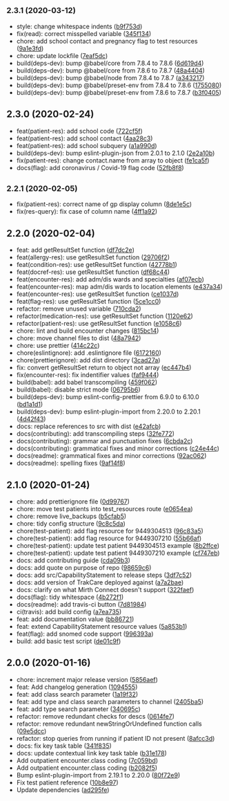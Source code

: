 ## <small>2.3.1 (2020-03-12)</small>

-   style: change whitespace indents ([b9f753d](https://github.com/Fdawgs/ydh-fhir-listeners/commit/b9f753d))
-   fix(read): correct misspelled variable ([345f134](https://github.com/Fdawgs/ydh-fhir-listeners/commit/345f134))
-   chore: add school contact and pregnancy flag to test resources ([9a1e3fd](https://github.com/Fdawgs/ydh-fhir-listeners/commit/9a1e3fd))
-   chore: update lockfile ([7eaf5dc](https://github.com/Fdawgs/ydh-fhir-listeners/commit/7eaf5dc))
-   build(deps-dev): bump @babel/core from 7.8.4 to 7.8.6 ([6d619d4](https://github.com/Fdawgs/ydh-fhir-listeners/commit/6d619d4))
-   build(deps-dev): bump @babel/core from 7.8.6 to 7.8.7 ([48a4404](https://github.com/Fdawgs/ydh-fhir-listeners/commit/48a4404))
-   build(deps-dev): bump @babel/node from 7.8.4 to 7.8.7 ([a343217](https://github.com/Fdawgs/ydh-fhir-listeners/commit/a343217))
-   build(deps-dev): bump @babel/preset-env from 7.8.4 to 7.8.6 ([1755080](https://github.com/Fdawgs/ydh-fhir-listeners/commit/1755080))
-   build(deps-dev): bump @babel/preset-env from 7.8.6 to 7.8.7 ([b3f0405](https://github.com/Fdawgs/ydh-fhir-listeners/commit/b3f0405))

## 2.3.0 (2020-02-24)

-   feat(patient-res): add school code ([722cf5f](https://github.com/Fdawgs/ydh-fhir-listeners/commit/722cf5f))
-   feat(patient-res): add school contact ([4aa28c3](https://github.com/Fdawgs/ydh-fhir-listeners/commit/4aa28c3))
-   feat(patient-res): add school subquery ([a1a990d](https://github.com/Fdawgs/ydh-fhir-listeners/commit/a1a990d))
-   build(deps-dev): bump eslint-plugin-json from 2.0.1 to 2.1.0 ([2e2a10b](https://github.com/Fdawgs/ydh-fhir-listeners/commit/2e2a10b))
-   fix(patient-res): change contact.name from array to object ([fe1ca5f](https://github.com/Fdawgs/ydh-fhir-listeners/commit/fe1ca5f))
-   docs(flag): add coronavirus / Covid-19 flag code ([52fb8f8](https://github.com/Fdawgs/ydh-fhir-listeners/commit/52fb8f8))

## <small>2.2.1 (2020-02-05)</small>

-   fix(patient-res): correct name of gp display column ([8de1e5c](https://github.com/Fdawgs/ydh-fhir-listeners/commit/8de1e5c))
-   fix(res-query): fix case of column name ([4ff1a92](https://github.com/Fdawgs/ydh-fhir-listeners/commit/4ff1a92))

## 2.2.0 (2020-02-04)

-   feat: add getResultSet function ([df7dc2e](https://github.com/Fdawgs/ydh-fhir-listeners/commit/df7dc2e))
-   feat(allergy-res): use getResultSet function ([29706f2](https://github.com/Fdawgs/ydh-fhir-listeners/commit/29706f2))
-   feat(condition-res): use getResultSet function ([42778b1](https://github.com/Fdawgs/ydh-fhir-listeners/commit/42778b1))
-   feat(docref-res): use getResultSet function ([df68c44](https://github.com/Fdawgs/ydh-fhir-listeners/commit/df68c44))
-   feat(encounter-res): add adm/dis wards and specialties ([af07ecb](https://github.com/Fdawgs/ydh-fhir-listeners/commit/af07ecb))
-   feat(encounter-res): map adm/dis wards to location elements ([e437a34](https://github.com/Fdawgs/ydh-fhir-listeners/commit/e437a34))
-   feat(encounter-res): use getResultSet function ([ce1037d](https://github.com/Fdawgs/ydh-fhir-listeners/commit/ce1037d))
-   feat(flag-res): use getResultSet function ([5ce1cc0](https://github.com/Fdawgs/ydh-fhir-listeners/commit/5ce1cc0))
-   refactor: remove unused variable ([710cda2](https://github.com/Fdawgs/ydh-fhir-listeners/commit/710cda2))
-   refactor(medication-res): use getResultSet function ([1120e62](https://github.com/Fdawgs/ydh-fhir-listeners/commit/1120e62))
-   refactor(patient-res): use getResultSet function ([e1058c6](https://github.com/Fdawgs/ydh-fhir-listeners/commit/e1058c6))
-   chore: lint and build encounter changes ([815bc14](https://github.com/Fdawgs/ydh-fhir-listeners/commit/815bc14))
-   chore: move channel files to dist ([48a7942](https://github.com/Fdawgs/ydh-fhir-listeners/commit/48a7942))
-   chore: use prettier ([414c22c](https://github.com/Fdawgs/ydh-fhir-listeners/commit/414c22c))
-   chore(eslintignore): add .eslintignore file ([6172160](https://github.com/Fdawgs/ydh-fhir-listeners/commit/6172160))
-   chore(prettierignore): add dist directory ([3cad27a](https://github.com/Fdawgs/ydh-fhir-listeners/commit/3cad27a))
-   fix: convert getResultSet return to object not array ([ec447b4](https://github.com/Fdawgs/ydh-fhir-listeners/commit/ec447b4))
-   fix(encounter-res): fix indentifier values ([faf9444](https://github.com/Fdawgs/ydh-fhir-listeners/commit/faf9444))
-   build(babel): add babel transcompiling ([459f062](https://github.com/Fdawgs/ydh-fhir-listeners/commit/459f062))
-   build(babel): disable strict mode ([06795b6](https://github.com/Fdawgs/ydh-fhir-listeners/commit/06795b6))
-   build(deps-dev): bump eslint-config-prettier from 6.9.0 to 6.10.0 ([bd1a1d1](https://github.com/Fdawgs/ydh-fhir-listeners/commit/bd1a1d1))
-   build(deps-dev): bump eslint-plugin-import from 2.20.0 to 2.20.1 ([4d42f43](https://github.com/Fdawgs/ydh-fhir-listeners/commit/4d42f43))
-   docs: replace references to src with dist ([e42afcb](https://github.com/Fdawgs/ydh-fhir-listeners/commit/e42afcb))
-   docs(contributing): add transcompiling steps ([32fe772](https://github.com/Fdawgs/ydh-fhir-listeners/commit/32fe772))
-   docs(contributing): grammar and punctuation fixes ([6cbda2c](https://github.com/Fdawgs/ydh-fhir-listeners/commit/6cbda2c))
-   docs(contributing): grammatical fixes and minor corrections ([c24e44c](https://github.com/Fdawgs/ydh-fhir-listeners/commit/c24e44c))
-   docs(readme): grammatical fixes and minor corrections ([92ac062](https://github.com/Fdawgs/ydh-fhir-listeners/commit/92ac062))
-   docs(readme): spelling fixes ([9af14f8](https://github.com/Fdawgs/ydh-fhir-listeners/commit/9af14f8))

## 2.1.0 (2020-01-24)

-   chore: add prettierignore file ([0d99767](https://github.com/Fdawgs/ydh-fhir-listeners/commit/0d99767))
-   chore: move test patients into test_resources route ([e0654ea](https://github.com/Fdawgs/ydh-fhir-listeners/commit/e0654ea))
-   chore: remove live_backups ([b5cfab5](https://github.com/Fdawgs/ydh-fhir-listeners/commit/b5cfab5))
-   chore: tidy config structure ([9c8c5da](https://github.com/Fdawgs/ydh-fhir-listeners/commit/9c8c5da))
-   chore(test-patient): add flag resource for 9449304513 ([96c83a5](https://github.com/Fdawgs/ydh-fhir-listeners/commit/96c83a5))
-   chore(test-patient): add flag resource for 9449307210 ([55b66af](https://github.com/Fdawgs/ydh-fhir-listeners/commit/55b66af))
-   chore(test-patient): update test patient 9449304513 example ([8b2ffce](https://github.com/Fdawgs/ydh-fhir-listeners/commit/8b2ffce))
-   chore(test-patient): update test patient 9449307210 example ([cf747eb](https://github.com/Fdawgs/ydh-fhir-listeners/commit/cf747eb))
-   docs: add contributing guide ([cda09b3](https://github.com/Fdawgs/ydh-fhir-listeners/commit/cda09b3))
-   docs: add quote on purpose of repo ([98659c6](https://github.com/Fdawgs/ydh-fhir-listeners/commit/98659c6))
-   docs: add src/CapabilityStatement to release steps ([3df7c52](https://github.com/Fdawgs/ydh-fhir-listeners/commit/3df7c52))
-   docs: add version of TrakCare deployed against ([a7a2bae](https://github.com/Fdawgs/ydh-fhir-listeners/commit/a7a2bae))
-   docs: clarify on what Mirth Connect doesn't support ([322faef](https://github.com/Fdawgs/ydh-fhir-listeners/commit/322faef))
-   docs(flag): tidy whitespace ([4b272f1](https://github.com/Fdawgs/ydh-fhir-listeners/commit/4b272f1))
-   docs(readme): add travis-ci button ([7d81984](https://github.com/Fdawgs/ydh-fhir-listeners/commit/7d81984))
-   ci(travis): add build config ([a7ea735](https://github.com/Fdawgs/ydh-fhir-listeners/commit/a7ea735))
-   feat: add documentation value ([bb86721](https://github.com/Fdawgs/ydh-fhir-listeners/commit/bb86721))
-   feat: extend CapabilityStatement resource values ([5a853b1](https://github.com/Fdawgs/ydh-fhir-listeners/commit/5a853b1))
-   feat(flag): add snomed code support ([996393a](https://github.com/Fdawgs/ydh-fhir-listeners/commit/996393a))
-   build: add basic test script ([de01c9f](https://github.com/Fdawgs/ydh-fhir-listeners/commit/de01c9f))

## 2.0.0 (2020-01-16)

-   chore: increment major release version ([5856aef](https://github.com/Fdawgs/ydh-fhir-listeners/commit/5856aef))
-   feat: Add changelog generation ([1094555](https://github.com/Fdawgs/ydh-fhir-listeners/commit/1094555))
-   feat: add class search parameter ([1a19f32](https://github.com/Fdawgs/ydh-fhir-listeners/commit/1a19f32))
-   feat: add type and class search parameters to channel ([2405ba5](https://github.com/Fdawgs/ydh-fhir-listeners/commit/2405ba5))
-   feat: add type search parameter ([340695c](https://github.com/Fdawgs/ydh-fhir-listeners/commit/340695c))
-   refactor: remove redundant checks for descs ([0614fe7](https://github.com/Fdawgs/ydh-fhir-listeners/commit/0614fe7))
-   refactor: remove redundant newStringOrUndefined function calls ([09e5dcc](https://github.com/Fdawgs/ydh-fhir-listeners/commit/09e5dcc))
-   refactor: stop queries from running if patient ID not present ([8afcc3d](https://github.com/Fdawgs/ydh-fhir-listeners/commit/8afcc3d))
-   docs: fix key task table ([341f835](https://github.com/Fdawgs/ydh-fhir-listeners/commit/341f835))
-   docs: update contextual link key task table ([b31e178](https://github.com/Fdawgs/ydh-fhir-listeners/commit/b31e178))
-   Add outpatient encounter.class coding ([7c059bd](https://github.com/Fdawgs/ydh-fhir-listeners/commit/7c059bd))
-   Add outpatient encounter.class coding ([b2082f5](https://github.com/Fdawgs/ydh-fhir-listeners/commit/b2082f5))
-   Bump eslint-plugin-import from 2.19.1 to 2.20.0 ([80f72e9](https://github.com/Fdawgs/ydh-fhir-listeners/commit/80f72e9))
-   Fix test patient reference ([10b8e97](https://github.com/Fdawgs/ydh-fhir-listeners/commit/10b8e97))
-   Update dependencies ([ad295fe](https://github.com/Fdawgs/ydh-fhir-listeners/commit/ad295fe))
